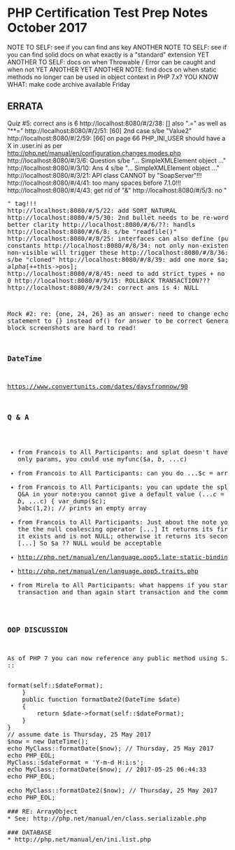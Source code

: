 # PHP Certification Test Prep Notes October 2017

NOTE TO SELF: see if you can find ans key
ANOTHER NOTE TO SELF: see if you can find solid docs on what exactly is a "standard" extension
YET ANOTHER TO SELF: docs on when Throwable / Error can be caught and when not
YET ANOTHER YET ANOTHER NOTE: find docs on when static methods no longer can be used in object context in PHP 7.x?
YOU KNOW WHAT: make code archive available Friday

## ERRATA
Quiz #5: correct ans is 6
http://localhost:8080/#/2/38: [] also ".=" as well as "**="
http://localhost:8080/#/2/51: [60] 2nd case s/be "Value2"
http://localhost:8080/#/2/59: [66] on page 66 PHP_INI_USER should have a X in .user.ini as per http://php.net/manual/en/configuration.changes.modes.php
http://localhost:8080/#/3/6: Question s/be "... SimpleXMLElement object ..."
http://localhost:8080/#/3/10: Ans 4 s/be "... SimpleXMLElement object ..."
http://localhost:8080/#/3/21: API class CANNOT by "SoapServer"!!!
http://localhost:8080/#/4/41: too many spaces before 7.1.0!!!
http://localhost:8080/#/4/43: get rid of "&"
http://localhost:8080/#/5/3: no "<pre>" tag!!!
http://localhost:8080/#/5/22: add SORT_NATURAL
http://localhost:8080/#/5/30: 2nd bullet needs to be re-worded for better clarity
http://localhost:8080/#/6/??: handls
http://localhost:8080/#/6/8: s/be "readfile()"
http://localhost:8080/#/8/25: interfaces can also define (public) constants
http://localhost:8080/#/8/34: not only non-existent but also non-visible will trigger these
http://localhost:8080/#/8/36: "clones" s/be "cloned"
http://localhost:8080/#/8/39: add one more $a; return $alpha[++$this->pos];
http://localhost:8080/#/8/45: need to add strict_types + no need for ?? 0
http://localhost:8080/#/9/15: ROLLBACK TRANSACTION???
http://localhost:8080/#/9/24: correct ans is 4: NULL

Mock #2: re: {one, 24, 26} as an answer: need to change echo statement to {} instead of() for answer to be correct
General Note: code block screenshots are hard to read!

### DateTime
https://www.convertunits.com/dates/daysfromnow/90

### Q & A

* from Francois to All Participants: and splat doesn't have to be the only params, you could use myfunc($a, $b, ...$c)
* from Francois to All Participants: can you do ...$c = array()?
* from Francois to All Participants: you can update the splat operator Q&A in your note:you cannot give a default value (...$c = array()), the value is set by default to empty array by PHP. This would work:function abc($a, $b, ...$c) { var_dump($c); }abc(1,2); // prints an empty array
* from Francois to All Participants: Just about the note you took for the the null coalescing operator [...] It returns its first operand if it exists and is not NULL; otherwise it returns its second operand. [...] So $a ?? NULL would be acceptable
* http://php.net/manual/en/language.oop5.late-static-bindings.php
* http://php.net/manual/en/language.oop5.traits.php
* from Mirela to All Participants: what happens if you start transaction and than again start transaction and the commit ?

### OOP DISCUSSION

As of PHP 7 you can now reference any public method using S.R.O ::
<?php
class MyClass
{
    public static $dateFormat = 'l, d M Y';
    public static function formatDate(DateTime $date)
    {
        return $date->format(self::$dateFormat);
    }
    public function formatDate2(DateTime $date)
    {
        return $date->format(self::$dateFormat);
    }
}
// assume date is Thursday, 25 May 2017
$now = new DateTime();
echo MyClass::formatDate($now); // Thursday, 25 May 2017
echo PHP_EOL;
MyClass::$dateFormat = 'Y-m-d H:i:s';
echo MyClass::formatDate($now); // 2017-05-25 06:44:33
echo PHP_EOL;

echo MyClass::formatDate2($now); // Thursday, 25 May 2017
echo PHP_EOL;

### RE: ArrayObject
* See: http://php.net/manual/en/class.serializable.php

### DATABASE
* http://php.net/manual/en/ini.list.php
